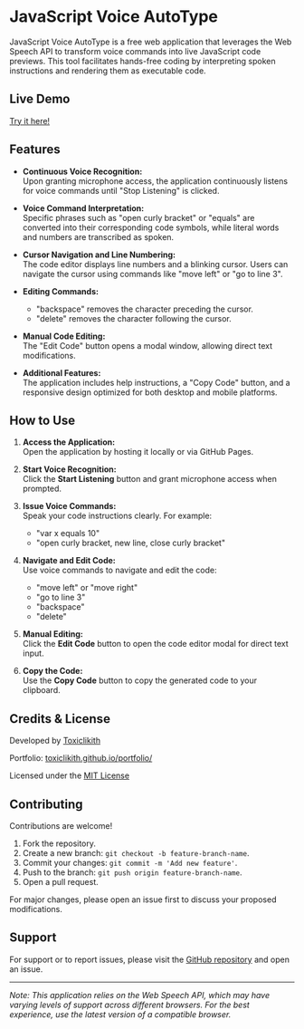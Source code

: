# JavaScript Voice AutoType

JavaScript Voice AutoType is a free web application that leverages the Web Speech API to transform voice commands into live JavaScript code previews. This tool facilitates hands-free coding by interpreting spoken instructions and rendering them as executable code.

## Live Demo

[Try it here!](https://toxiclikith.github.io/js-auto-type/)

## Features

- **Continuous Voice Recognition:**  
  Upon granting microphone access, the application continuously listens for voice commands until "Stop Listening" is clicked.

- **Voice Command Interpretation:**  
  Specific phrases such as "open curly bracket" or "equals" are converted into their corresponding code symbols, while literal words and numbers are transcribed as spoken.

- **Cursor Navigation and Line Numbering:**  
  The code editor displays line numbers and a blinking cursor. Users can navigate the cursor using commands like "move left" or "go to line 3".

- **Editing Commands:**  
  - "backspace" removes the character preceding the cursor.  
  - "delete" removes the character following the cursor.  

- **Manual Code Editing:**  
  The "Edit Code" button opens a modal window, allowing direct text modifications.

- **Additional Features:**  
  The application includes help instructions, a "Copy Code" button, and a responsive design optimized for both desktop and mobile platforms.

## How to Use

1. **Access the Application:**  
   Open the application by hosting it locally or via GitHub Pages.

2. **Start Voice Recognition:**  
   Click the **Start Listening** button and grant microphone access when prompted.

3. **Issue Voice Commands:**  
   Speak your code instructions clearly. For example:
   - "var x equals 10"
   - "open curly bracket, new line, close curly bracket"

4. **Navigate and Edit Code:**  
   Use voice commands to navigate and edit the code:
   - "move left" or "move right"
   - "go to line 3"
   - "backspace"
   - "delete"

5. **Manual Editing:**  
   Click the **Edit Code** button to open the code editor modal for direct text input.

6. **Copy the Code:**  
   Use the **Copy Code** button to copy the generated code to your clipboard.

## Credits & License

Developed by [Toxiclikith](https://github.com/Toxiclikith)

Portfolio: [toxiclikith.github.io/portfolio/](https://toxiclikith.github.io/portfolio/)

Licensed under the [MIT License](https://opensource.org/licenses/MIT)

## Contributing

Contributions are welcome!

1. Fork the repository.
2. Create a new branch: `git checkout -b feature-branch-name`.
3. Commit your changes: `git commit -m 'Add new feature'`.
4. Push to the branch: `git push origin feature-branch-name`.
5. Open a pull request.

For major changes, please open an issue first to discuss your proposed modifications.

## Support

For support or to report issues, please visit the [GitHub repository](https://github.com/Toxiclikith/js-auto-type) and open an issue.

---

*Note: This application relies on the Web Speech API, which may have varying levels of support across different browsers. For the best experience, use the latest version of a compatible browser.*

